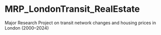 # MRP_LondonTransit_RealEstate
Major Research Project on transit network changes and housing prices in London (2000–2024)
